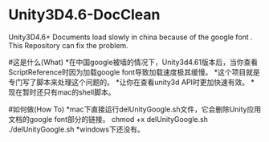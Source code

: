 # Unity3D4.6-DocClean
Unity3D4.6+ Documents load slowly in china because of the google font . This Repository can fix the problem.

#这是什么(What)
*在中国google被墙的情况下，Unity3d4.61版本后，当你查看ScriptReference时因为加载google font导致加载速度极其缓慢。
*这个项目就是专门写了脚本来处理这个问题的。
*让你在查看unity3d API时更加快速有效。
*现在暂时还只有mac的shell脚本。

#如何做(How To)
*mac下直接运行delUnityGoogle.sh文件，它会删除Unity应用文档的google font部分的链接。
    chmod +x delUnityGoogle.sh
    ./delUnityGoogle.sh
*windows下还没有。

